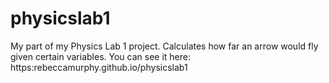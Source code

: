 physicslab1
===========

My part of my Physics Lab 1 project. Calculates how far an arrow would fly given certain variables. 
You can see it here: https:rebeccamurphy.github.io/physicslab1
